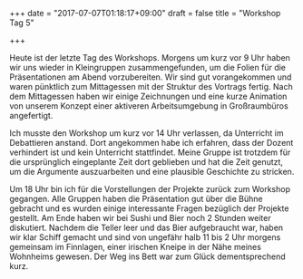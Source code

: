 +++
date = "2017-07-07T01:18:17+09:00"
draft = false
title = "Workshop Tag 5"

+++

Heute ist der letzte Tag des Workshops. Morgens um kurz vor 9 Uhr haben wir uns
wieder in Kleingruppen zusammengefunden, um die Folien für die Präsentationen
am Abend vorzubereiten. Wir sind gut vorangekommen und waren pünktlich zum
Mittagessen mit der Struktur des Vortrags fertig. Nach dem Mittagessen haben wir
einige Zeichnungen und eine kurze Animation von unserem Konzept einer aktiveren
Arbeitsumgebung in Großraumbüros angefertigt.

Ich musste den Workshop um kurz vor 14 Uhr verlassen, da Unterricht im
Debattieren anstand. Dort angekommen habe ich erfahren, dass der Dozent
verhindert ist und kein Unterricht stattfindet. Meine Gruppe ist trotzdem für
die ursprünglich eingeplante Zeit dort geblieben und hat die Zeit genutzt, um
die Argumente auszuarbeiten und eine plausible Geschichte zu stricken.

Um 18 Uhr bin ich für die Vorstellungen der Projekte zurück zum Workshop
gegangen. Alle Gruppen haben die Präsentation gut über die Bühne gebracht und es
wurden einige interessante Fragen bezüglich der Projekte gestellt. Am Ende haben
wir bei Sushi und Bier noch 2 Stunden weiter diskutiert. Nachdem die Teller leer
und das Bier aufgebraucht war, haben wir klar Schiff gemacht und sind von
ungefähr halb 11 bis 2 Uhr morgens gemeinsam im Finnlagen, einer irischen Kneipe
in der Nähe meines Wohnheims gewesen. Der Weg ins Bett war zum Glück
dementsprechend kurz.
